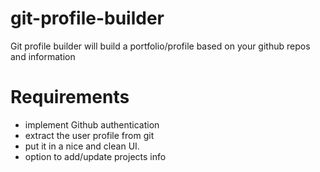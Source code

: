 # git-profile-builder
Git profile builder will build a portfolio/profile based on your github repos and information


# Requirements
- implement Github authentication
- extract the user profile from git
- put it in a nice and clean UI.
- option to add/update projects info